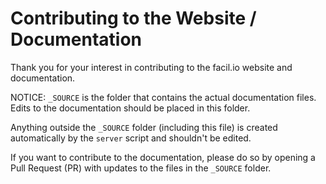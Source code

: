 # Contributing to the Website / Documentation

Thank you for your interest in contributing to the facil.io website and documentation.

NOTICE: `_SOURCE` is the folder that contains the actual documentation files. Edits to the documentation should be placed in this folder.

Anything outside the `_SOURCE` folder (including this file) is created automatically by the `server` script and shouldn't be edited.

If you want to contribute to the documentation, please do so by opening a Pull Request (PR) with updates to the files in the `_SOURCE` folder.
